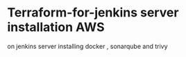 # Terraform-for-jenkins server installation AWS
on jenkins server installing docker , sonarqube and trivy


